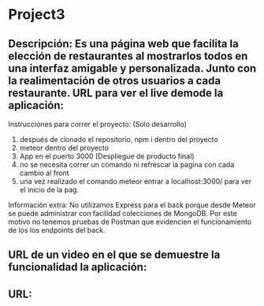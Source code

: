 # Project3
Descripción:
Es una página web que facilita la elección de restaurantes al mostrarlos todos en una interfaz amigable y personalizada. Junto con la realimentación de otros usuarios a cada restaurante.
URL para ver el live demode la aplicación:
-

Instrucciones para correr el proyecto:
(Solo desarrollo)
1) después de clonado el repositorio, npm i dentro del proyecto
2) meteor dentro del proyecto
3) App en el puerto 3000
(Despliegue de producto final)
4) no se necesita correr un comando ni refrescar la pagina con cada cambio al front
5) una vez realizado el comando meteor entrar a localhost:3000/ para ver el inicio de la pag. 

Información extra:
No utilizamos Express para el back porque desde Meteor se puede administrar con facilidad colecciones de MongoDB. Por este motivo no tenemos pruebas de Postman que evidencien el funcionamiento de los los endpoints del back.


URL de un video en el que se demuestre la funcionalidad la aplicación:
-

URL:
-

